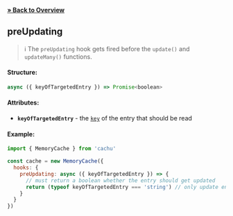 [**» Back to Overview**](https://github.com/azurydev/cachu#hooks)

## preUpdating

> ℹ️ The `preUpdating` hook gets fired before the `update()` and `updateMany()` functions.

#### Structure:

```js
async ({ keyOfTargetedEntry }) => Promise<boolean>
```

#### Attributes:

- **`keyOfTargetedEntry`** - the [`key`](https://github.com/azurydev/cachu/blob/current/guide/types.md#key) of the entry that should be read

#### Example:

```js
import { MemoryCache } from 'cachu'

const cache = new MemoryCache({
  hooks: {
    preUpdating: async ({ keyOfTargetedEntry }) => {
      // must return a boolean whether the entry should get updated
      return (typeof keyOfTargetedEntry === 'string') // only update entries with a string as their key
    }
  }
})
```